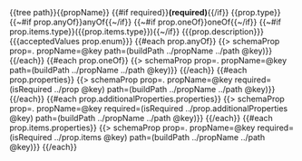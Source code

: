 <tr>
  <td>{{tree path}}{{propName}} {{#if required}}<strong>(required)</strong>{{/if}}</td>
  <td>
    {{prop.type}}
    {{~#if prop.anyOf}}anyOf{{~/if}}
    {{~#if prop.oneOf}}oneOf{{~/if}}
    {{~#if prop.items.type}}({{prop.items.type}}){{~/if}}
  </td>
  <td>{{{prop.description}}}</td>
  <td>{{{acceptedValues prop.enum}}}</td>
</tr>
{{#each prop.anyOf}}
{{> schemaProp prop=. propName=@key path=(buildPath ../propName ../path @key)}}
{{/each}}
{{#each prop.oneOf}}
  {{> schemaProp prop=. propName=@key path=(buildPath ../propName ../path @key)}}
{{/each}}
{{#each prop.properties}}
{{> schemaProp prop=. propName=@key required=(isRequired ../prop @key) path=(buildPath ../propName ../path @key)}}
{{/each}}
{{#each prop.additionalProperties.properties}}
{{> schemaProp prop=. propName=@key required=(isRequired ../prop.additionalProperties @key) path=(buildPath ../propName ../path @key)}}
{{/each}}
{{#each prop.items.properties}}
{{> schemaProp prop=. propName=@key required=(isRequired ../prop.items @key) path=(buildPath ../propName ../path @key)}}
{{/each}}
